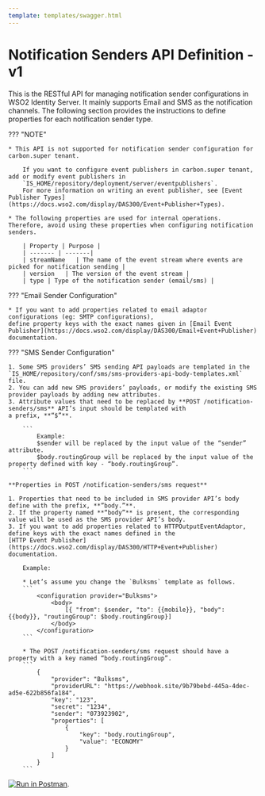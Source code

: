 ```yaml
---
template: templates/swagger.html
---
```


# Notification Senders API Definition - v1

This is the RESTful API for managing notification sender configurations in WSO2 Identity Server. 
It mainly supports Email and SMS as the notification channels. 
The following section provides the instructions to define properties for each notification sender type.<br>

??? "NOTE"

    * This API is not supported for notification sender configuration for carbon.super tenant.

        If you want to configure event publishers in carbon.super tenant, add or modify event publishers in 
        `IS_HOME/repository/deployment/server/eventpublishers`.
        For more information on writing an event publisher, see [Event Publisher Types](https://docs.wso2.com/display/DAS300/Event+Publisher+Types).

    * The following properties are used for internal operations. Therefore, avoid using these properties when configuring notification senders.

        | Property | Purpose |
        | ------- | -------|
        | streamName   | The name of the event stream where events are picked for notification sending |
        | version   | The version of the event stream |
        | type | Type of the notification sender (email/sms) |

??? "Email Sender Configuration"

    * If you want to add properties related to email adaptor configurations (eg: SMTP configurations),
    define property keys with the exact names given in [Email Event Publisher](https://docs.wso2.com/display/DAS300/Email+Event+Publisher) documentation. 

??? "SMS Sender Configuration"

    1. Some SMS providers’ SMS sending API payloads are templated in the 
    `IS_HOME/repository/conf/sms/sms-providers-api-body-templates.xml` file.
    2. You can add new SMS providers’ payloads, or modify the existing SMS provider payloads by adding new attributes.
    3. Attribute values that need to be replaced by **POST /notification-senders/sms** API’s input should be templated with 
    a prefix, **“$”**.
    
        ```
            Example:
            $sender will be replaced by the input value of the “sender” attribute.
            $body.routingGroup will be replaced by the input value of the property defined with key - “body.routingGroup”.
        ```

    **Properties in POST /notification-senders/sms request**

    1. Properties that need to be included in SMS provider API’s body define with the prefix, **”body.”**.
    2. If the property named **“body”** is present, the corresponding value will be used as the SMS provider API’s body.
    3. If you want to add properties related to HTTPOutputEventAdaptor, define keys with the exact names defined in the 
    [HTTP Event Publisher](https://docs.wso2.com/display/DAS300/HTTP+Event+Publisher) documentation.

        Example:

        * Let’s assume you change the `Bulksms` template as follows.
        ```
            <configuration provider="Bulksms">
                <body>
                    [{ "from": $sender, "to": {{mobile}}, "body": {{body}}, "routingGroup": $body.routingGroup}]
                </body>
            </configuration>
        ```

        * The POST /notification-senders/sms request should have a property with a key named “body.routingGroup”.
        ```
            {
                "provider": "Bulksms",
                "providerURL": "https://webhook.site/9b79bebd-445a-4dec-ad5e-622b856fa184",
                "key": "123",
                "secret": "1234",
                "sender": "073923902",
                "properties": [
                    {
                        "key": "body.routingGroup",
                        "value": "ECONOMY"
                    }
                ]
            }
        ```
    
<div id="swagger-ui"></div>
<script>
window.onload = function() {
  // Begin Swagger UI call region
  const ui = SwaggerUIBundle({
    url: "../../develop/restapis/notification-sender.yaml",
    dom_id: '#swagger-ui',
    deepLinking: true,
    validatorUrl: null,
    presets: [
      SwaggerUIBundle.presets.apis,
      SwaggerUIStandalonePreset
    ],
    plugins: [
      SwaggerUIBundle.plugins.DownloadUrl
    ],
    layout: "StandaloneLayout"
  })
  // End Swagger UI call region

  window.ui = ui
}
</script>

[![Run in Postman](https://run.pstmn.io/button.svg)]().
